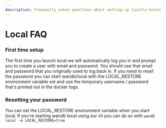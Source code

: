 ```yaml
---
description: Frequently asked questions about setting up locally-hosted versions of our app
---
```


# Local FAQ

### First time setup

The first time you launch local we will automatically log you in and prompt you to create a user with email and password. You should use that email and password that you originally used to log back in. If you need to reset the password you can start wandb/local with the LOCAL\_RESTORE environment variable set and use the temporary username / password that's printed out in the docker logs.

### Resetting your password

You can set the LOCAL\_RESTORE environment variable when you start local.  If you're starting wandb local using our cli you can do so with `wandb local -e LOCAL_RESTORE=true`

